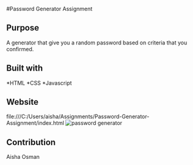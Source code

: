 #Password Generator Assignment

## Purpose
A generator that give you a random password based on criteria that you confirmed.

## Built with
*HTML
*CSS
*Javascript

## Website
file:///C:/Users/aisha/Assignments/Password-Generator-Assignment/index.html
![password generator](https://user-images.githubusercontent.com/88051358/133002135-fb8b0e5b-36ea-45a7-ba65-3cfc14f116f4.PNG)

## Contribution

Aisha Osman
